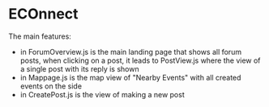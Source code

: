 # ECOnnect

The main features:
- in ForumOverview.js is the main landing page that shows all forum posts, when clicking on a post, it leads to PostView.js where the view of a single post with its reply is shown
- in Mappage.js is the map view of "Nearby Events" with all created events on the side
- in CreatePost.js is the view of making a new post
